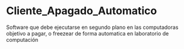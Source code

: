 # Cliente_Apagado_Automatico
Software que debe ejecutarse en segundo plano en las computadoras objetivo a pagar, o freezear de forma automatica en laboratorio de computación
